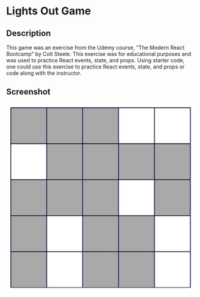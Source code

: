 # **Lights Out Game**

## Description
This game was an exercise from the Udemy course, "The Modern React Bootcamp" by Colt Steele.  This exercise was for educational purposes and was used to practice React events, state, and props.  Using starter code, one could use this exercise to practice React events, state, and props or code along with the instructor.

## Screenshot
![lights out screenshot](./src/assets/images/lightsOut_screenshot.jpg)  